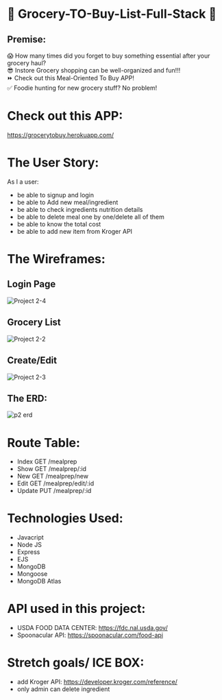 # 🥨 Grocery-TO-Buy-List-Full-Stack 🥨

## Premise:

😱 How many times did you forget to buy something essential after your grocery haul?<br/>
😎 Instore Grocery shopping can be well-organized and fun!!!<br/>
⏩ Check out this Meal-Oriented To Buy APP! <br/>
✅ Foodie hunting for new grocery stuff? No problem!<br/>

# Check out this APP:

https://grocerytobuy.herokuapp.com/

# The User Story:

As I a user:

- be able to signup and login
- be able to Add new meal/ingredient
- be able to check ingredients nutrition details
- be able to delete meal one by one/delete all of them
- be able to know the total cost
- be able to add new item from Kroger API

# The Wireframes:

## Login Page

![Project 2-4](https://user-images.githubusercontent.com/19142112/173138472-8a885bfb-54ff-4f78-896f-8d017717c30a.jpg)

## Grocery List

![Project 2-2](https://user-images.githubusercontent.com/19142112/173138644-1f3b57b6-6e1b-481e-b316-33fd137e3140.jpg)

## Create/Edit

![Project 2-3](https://user-images.githubusercontent.com/19142112/173138603-26aa5b98-017b-4576-b7b2-d24aeebb7c36.jpg)

## The ERD:

![p2 erd](https://user-images.githubusercontent.com/19142112/173137285-decd3556-d3ad-40eb-85a5-84e4d5ab9964.jpg)

# Route Table:

- Index GET /mealprep
- Show GET /mealprep/:id
- New GET /mealprep/new
- Edit GET /mealprep/edit/:id
- Update PUT /mealprep/:id

# Technologies Used:

- Javacript
- Node JS
- Express
- EJS
- MongoDB
- Mongoose
- MongoDB Atlas

# API used in this project:

- USDA FOOD DATA CENTER: https://fdc.nal.usda.gov/
- Spoonacular API: https://spoonacular.com/food-api

# Stretch goals/ ICE BOX:

- add Kroger API: https://developer.kroger.com/reference/
- only admin can delete ingredient
